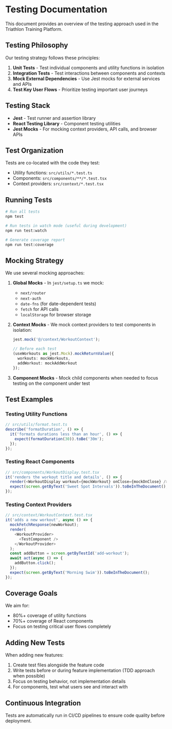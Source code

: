 # Testing Documentation

This document provides an overview of the testing approach used in the Triathlon Training Platform.

## Testing Philosophy

Our testing strategy follows these principles:

1. **Unit Tests** - Test individual components and utility functions in isolation
2. **Integration Tests** - Test interactions between components and contexts
3. **Mock External Dependencies** - Use Jest mocks for external services and APIs
4. **Test Key User Flows** - Prioritize testing important user journeys

## Testing Stack

- **Jest** - Test runner and assertion library
- **React Testing Library** - Component testing utilities
- **Jest Mocks** - For mocking context providers, API calls, and browser APIs

## Test Organization

Tests are co-located with the code they test:

- Utility functions: `src/utils/*.test.ts`
- Components: `src/components/**/*.test.tsx`
- Context providers: `src/context/*.test.tsx`

## Running Tests

```bash
# Run all tests
npm test

# Run tests in watch mode (useful during development)
npm run test:watch

# Generate coverage report
npm run test:coverage
```

## Mocking Strategy

We use several mocking approaches:

1. **Global Mocks** - In `jest/setup.ts` we mock:
   - `next/router`
   - `next-auth`
   - `date-fns` (for date-dependent tests)
   - `fetch` for API calls
   - `localStorage` for browser storage

2. **Context Mocks** - We mock context providers to test components in isolation:
   ```typescript
   jest.mock('@/context/WorkoutContext');
   
   // Before each test
   (useWorkouts as jest.Mock).mockReturnValue({
     workouts: mockWorkouts,
     addWorkout: mockAddWorkout
   });
   ```

3. **Component Mocks** - Mock child components when needed to focus testing on the component under test

## Test Examples

### Testing Utility Functions

```typescript
// src/utils/format.test.ts
describe('formatDuration', () => {
  it('formats durations less than an hour', () => {
    expect(formatDuration(30)).toBe('30m');
  });
});
```

### Testing React Components

```typescript
// src/components/WorkoutDisplay.test.tsx
it('renders the workout title and details', () => {
  render(<WorkoutDisplay workout={mockWorkout} onClose={mockOnClose} />);
  expect(screen.getByText('Sweet Spot Intervals')).toBeInTheDocument();
});
```

### Testing Context Providers

```typescript
// src/context/WorkoutContext.test.tsx
it('adds a new workout', async () => {
  mockFetchResponse(newWorkout);
  render(
    <WorkoutProvider>
      <TestComponent />
    </WorkoutProvider>
  );
  const addButton = screen.getByTestId('add-workout');
  await act(async () => {
    addButton.click();
  });
  expect(screen.getByText('Morning Swim')).toBeInTheDocument();
});
```

## Coverage Goals

We aim for:
- 80%+ coverage of utility functions
- 70%+ coverage of React components
- Focus on testing critical user flows completely

## Adding New Tests

When adding new features:
1. Create test files alongside the feature code
2. Write tests before or during feature implementation (TDD approach when possible)
3. Focus on testing behavior, not implementation details
4. For components, test what users see and interact with

## Continuous Integration

Tests are automatically run in CI/CD pipelines to ensure code quality before deployment.